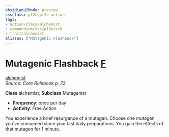 ```yaml
---
obsidianUIMode: preview
cssclass: pf2e,pf2e-action
tags:
- action/class/alchemist
- compendium/src/pf2e/crb
- trait/alchemist
aliases: ["Mutagenic Flashback"]
---
```

# Mutagenic Flashback [F](rules/core-rulebook/chapter-9-playing-the-game.md#Actions "Free Action")
[alchemist](rules/traits/alchemist.md)  
*Source: Core Rulebook p. 73*  

**Class** alchemist; **Subclass** Mutagenist
- **Frequency**: once per day
- **Activity**: Free Action

You experience a brief resurgence of a mutagen. Choose one mutagen you've consumed since your last daily preparations. You gain the effects of that mutagen for 1 minute.